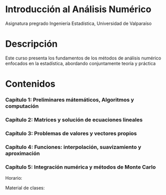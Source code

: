 # Introducción al Análisis Numérico
Asignatura pregrado Ingeniería Estadística, Universidad de Valparaíso

# Descripción
Este curso presenta los fundamentos de los métodos de análisis numérico enfocados en la estadística, abordando conjuntamente teoría y práctica

# Contenidos
### Capítulo 1: Preliminares mátemáticos, Algoritmos y computación
### Capítulo 2: Matrices y solución de ecuaciones lineales
### Capítulo 3: Problemas de valores y vectores propios
### Capítulo 4: Funciones: interpolación, suavizamiento y aproximación
### Capítulo 5: Integración numérica y métodos de Monte Carlo

Horario: 

Material de clases:
